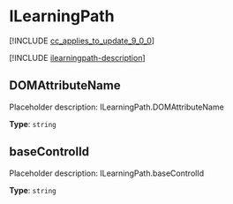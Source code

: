 # ILearningPath

[!INCLUDE [cc_applies_to_update_9_0_0](../../../includes/cc_applies_to_update_9_0_0.md)]

[!INCLUDE [ilearningpath-description](includes/ilearningpath-description.md)]

## DOMAttributeName

Placeholder description: ILearningPath.DOMAttributeName

**Type**: `string`


## baseControlId

Placeholder description: ILearningPath.baseControlId

**Type**: `string`

